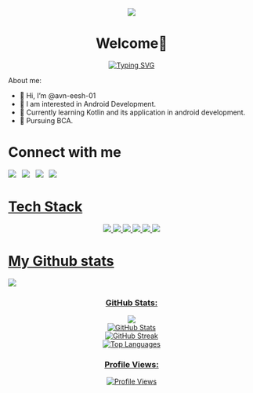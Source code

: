 <div align="center">
    <img src="https://capsule-render.vercel.app/api?animation=fadeIn&type=waving&color=gradient&height=200&fontAlignY=40"/>
</div>
<h1 align="center"> Welcome👋</h1>
<div align="center">
   <a href="https://git.io/typing-svg"><img src="https://readme-typing-svg.demolab.com?font=lato&size=25&pause=1000&color=87F738&center=true&vCenter=true&random=false&width=435&lines=I+am+an+App+Developer;I+am+a+Web+Developer;I+am+an+Open+Source+Enthusiast;I+am+a+Project+Manager;" alt="Typing SVG" /></a>
</div>

About me: 
- 👋 Hi, I’m @avn-eesh-01
- 👀 I am interested in Android Development.
- 🌱 Currently learning Kotlin and its application in android development.
- 🌱 Pursuing BCA.

<h1>Connect with me</h1>
<p>
  <a href="https://twitter.com/avneesh07_"><img src="https://skillicons.dev/icons?i=twitter"></a>&nbsp;&nbsp;
  <a href="mailto:kumar18avneesh@gmail.com"><img src="https://skillicons.dev/icons?i=gmail"></a>&nbsp;&nbsp;
  <a href="https://dev.to/avneesh01"><img src="https://skillicons.dev/icons?i=devto"></a>&nbsp;&nbsp;
  <a href="https://www.linkedin.com/in/avnice/"><img src="https://skillicons.dev/icons?i=linkedin">
</p>
<!---
avn-eesh-01/avn-eesh-01 is a ✨ special ✨ repository because its `README.md` (this file) appears on your GitHub profile.
You can click the Preview link to take a look at your changes.
--->
<h1>Tech Stack</h1>
<p align="center">
  <img src="https://img.shields.io/badge/kotlin-%237F52FF.svg?style=for-the-badge&logo=kotlin&logoColor=white">
  <img src="https://img.shields.io/badge/html5-%23E34F26.svg?style=for-the-badge&logo=html5&logoColor=white">
  <img src="https://img.shields.io/badge/css3-%231572B6.svg?style=for-the-badge&logo=css3&logoColor=white">
  <img src="https://img.shields.io/badge/php-%23777BB4.svg?style=for-the-badge&logo=php&logoColor=white">
  <img src="https://img.shields.io/badge/python-3670A0?style=for-the-badge&logo=python&logoColor=ffdd54">
  <img src="https://img.shields.io/badge/mysql-%2300f.svg?style=for-the-badge&logo=mysql&logoColor=white">
</p>

<h1>My Github stats</h1>
<img src="https://github-readme-stats.vercel.app/api?username=avn-eesh-01&show_icons=true&theme=tokyonight">

<h3 align="center">GitHub Stats:</h3>

<div align="center">
<img src="https://metrics.lecoq.io/avn-eesh-01?template=terminal&projects=1&sponsorships=1&stars=1&base=header%2C%20activity%2C%20community%2C%20repositories%2C%20metadata&base.indepth=false&base.hireable=false&base.skip=false&stars=false&stars.limit=4&sponsorships=false&sponsorships.sections=amount%2C%20sponsorships&sponsorships.size=24&projects=false&projects.limit=4&projects.descriptions=true&config.timezone=Asia%2FColombo"/>
</div>

<div align="center">
    <img src="https://github-readme-stats.vercel.app/api?username=avn-eesh-01&theme=dracula&token=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&hide_border=false&include_all_commits=true&count_private=true" alt="GitHub Stats">
</div>
<div align="center">
    <img src="https://github-readme-streak-stats.herokuapp.com/?user=avn-eesh-01&theme=dracula&hide_border=false" alt="GitHub Streak">
</div>
<div align="center">
    <img src="https://github-readme-stats.vercel.app/api/top-langs/?username=avn-eesh-01&theme=dracula&hide_border=false&include_all_commits=true&count_private=true&layout=compact" alt="Top Languages">
</div>

<h3 align="center">Profile Views:</h3>

<p align="center">
    <a href="https://visitcount.itsvg.in/api?id=avn-eesh-01&label=Profile%20Views&color=6&icon=1&pretty=true">
        <img src="https://visitcount.itsvg.in/api?id=avn-eesh-01&label=Profile%20Views&color=6&icon=1&pretty=true" alt="Profile Views">
    </a>
</p>
